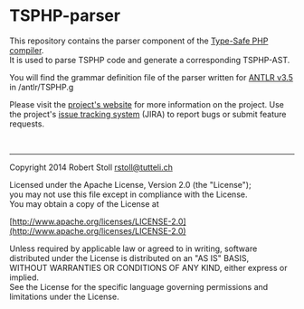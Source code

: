 # TSPHP-parser

This repository contains the parser component of the [Type-Safe PHP compiler](https://github.com/tsphp/tsphp "TSPHP compiler").  
It is used to parse TSPHP code and generate a corresponding TSPHP-AST. 

You will find the grammar definition file of the parser written for [ANTLR v3.5](http://www.antlr3.org/) in /antlr/TSPHP.g

Please visit the [project's website](http://tsphp.ch/) for more information on the project.
Use the project's [issue tracking system](http://tsphp.ch/jira) (JIRA) to report bugs or submit feature requests.

<br/>

---

Copyright 2014 Robert Stoll <rstoll@tutteli.ch>

Licensed under the Apache License, Version 2.0 (the "License");  
you may not use this file except in compliance with the License.  
You may obtain a copy of the License at  

[http://www.apache.org/licenses/LICENSE-2.0](http://www.apache.org/licenses/LICENSE-2.0)

Unless required by applicable law or agreed to in writing, software  
distributed under the License is distributed on an "AS IS" BASIS,  
WITHOUT WARRANTIES OR CONDITIONS OF ANY KIND, either express or implied.  
See the License for the specific language governing permissions and  
limitations under the License.